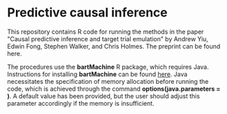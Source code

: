 # Predictive causal inference

This repository contains R code for running the methods in the paper "Causal predictive inference and target trial emulation" by Andrew Yiu, Edwin Fong, Stephen Walker, and Chris Holmes. The preprint can be found here.

The procedures use the **bartMachine** R package, which requires Java. Instructions for installing **bartMachine** can be found [here](https://github.com/kapelner/bartMachine). Java necessitates the specification of memory allocation before running the code, which is achieved through the command **options(java.parameters = )**. A default value has been provided, but the user should adjust this parameter accordingly if the memory is insufficient.


